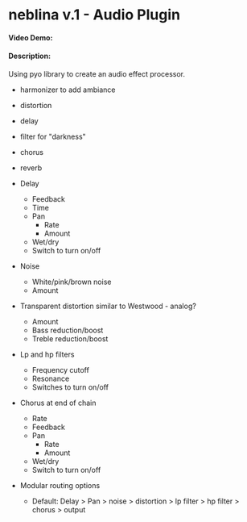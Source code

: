 # neblina v.1 - Audio Plugin
#### Video Demo:  <URL HERE>
#### Description:
Using pyo library to create an audio effect processor.
- harmonizer to add ambiance
- distortion
- delay
- filter for "darkness"
- chorus
- reverb

- Delay
    - Feedback
    - Time
    - Pan
        - Rate
        - Amount
    - Wet/dry
    - Switch to turn on/off
- Noise
    - White/pink/brown noise
    - Amount
- Transparent distortion similar to Westwood - analog?
    - Amount
    - Bass reduction/boost
    - Treble reduction/boost 
- Lp and hp filters
    - Frequency cutoff
    - Resonance
    - Switches to turn on/off
- Chorus at end of chain
    - Rate
    - Feedback
    - Pan
        - Rate
        - Amount
    - Wet/dry
    - Switch to turn on/off
- Modular routing options
    - Default: Delay > Pan > noise > distortion > lp filter > hp filter > chorus > output